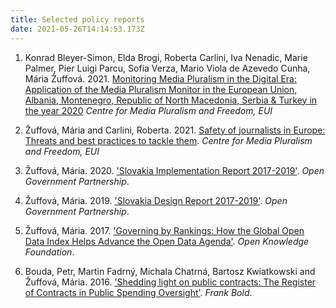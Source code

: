 ```yaml
---
title: Selected policy reports
date: 2021-05-26T14:14:53.173Z
---
```

1. Konrad Bleyer-Simon, Elda Brogi, Roberta Carlini, Iva Nenadic, Marie Palmer, Pier Luigi Parcu, Sofia Verza, Mario Viola de Azevedo Cunha, Mária Žuffová. 2021. [Monitoring Media Pluralism in the Digital Era: Application of the Media Pluralism Monitor in the European Union, Albania, Montenegro, Republic of North Macedonia, Serbia & Turkey in the year 2020](https://cmpf.eui.eu/media-pluralism-monitor/mpm-2021/) *Centre for Media Pluralism and Freedom, EUI*


2. Žuffová, Mária and Carlini, Roberta. 2021. [Safety of journalists in Europe: Threats and best practices to tackle them](https://cadmus.eui.eu/handle/1814/70637). *Centre for Media Pluralism and Freedom, EUI*

3. Žuffová, Mária. 2020. ['Slovakia Implementation Report 2017-2019'](https://www.opengovpartnership.org/wp-content/uploads/2020/04/Slovakia_Implementation_Report_2017-2019_EN.pdf). *Open Government Partnership*.

4. Žuffová, Mária. 2019. ['Slovakia Design Report 2017-2019'](https://www.opengovpartnership.org/wp-content/uploads/2019/06/Slovakia_Design-Report_2017-2019_EN.pdf). *Open Government Partnership*.

5. Žuffová, Mária. 2017. ['Governing by Rankings: How the Global Open Data Index Helps Advance the Open Data Agenda'](https://research.okfn.org/governing-by-rankings/). *Open Knowledge Foundation*.

6. Bouda, Petr, Martin Fadrný, Michala Chatrná, Bartosz Kwiatkowski and Žuffová, Mária. 2016. ['Shedding light on public contracts: The Register of Contracts in Public Spending Oversight'](https://en.frankbold.org/sites/default/files/publikace/shedding_light_on_public_contracts_fin.pdf). *Frank Bold*. 
